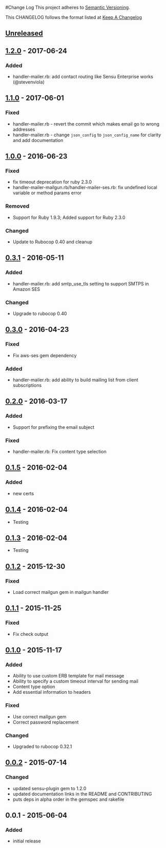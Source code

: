 #Change Log
This project adheres to [Semantic Versioning](http://semver.org/).

This CHANGELOG follows the format listed at [Keep A Changelog](http://keepachangelog.com/)

## [Unreleased]

## [1.2.0] - 2017-06-24
### Added
- handler-mailer.rb: add contact routing like Sensu Enterprise works (@stevenviola)

## [1.1.0] - 2017-06-01
### Fixed
- handler-mailer.rb - revert the commit which makes email go to wrong addresses
- handler-mailer.rb - change `json_config` to `json_config_name` for clarity
  and add documentation

## [1.0.0] - 2016-06-23
### Fixed
- fix timeout deprecation for ruby 2.3.0
- handler-mailer-mailgun.rb/handler-mailer-ses.rb: fix undefined local variable or method params error

### Removed
- Support for Ruby 1.9.3; Added support for Ruby 2.3.0

### Changed
- Update to Rubocop 0.40 and cleanup

## [0.3.1] - 2016-05-11
### Added
- handler-mailer.rb: add smtp_use_tls setting to support SMTPS in Amazon SES

### Changed
- Upgrade to rubocop 0.40

## [0.3.0] - 2016-04-23
### Fixed
- Fix aws-ses gem dependency

### Added
- handler-mailer.rb: add ability to build mailing list from client subscriptions

## [0.2.0] - 2016-03-17
### Added
- Support for prefixing the email subject

### Fixed
- handler-mailer.rb: Fix content type selection

## [0.1.5] - 2016-02-04
### Added
- new certs

## [0.1.4] - 2016-02-04
- Testing

## [0.1.3] - 2016-02-04
- Testing

## [0.1.2] - 2015-12-30
### Fixed
- Load correct mailgun gem in mailgun handler

## [0.1.1] - 2015-11-25
### Fixed
- Fix check output

## [0.1.0] - 2015-11-17
### Added
- Ability to use custom ERB template for mail message
- Ability to specify a custom timeout interval for sending mail
- Content type option
- Add essential information to headers

### Fixed
- Use correct mailgun gem
- Correct password replacement

### Changed
- Upgraded to rubocop 0.32.1

## [0.0.2] - 2015-07-14
### Changed
- updated sensu-plugin gem to 1.2.0
- updated documentation links in the README and CONTRIBUTING
- puts deps in alpha order in the gemspec and rakefile

## 0.0.1 - 2015-06-04
### Added
- initial release

[Unreleased]: https://github.com/sensu-plugins/sensu-plugins-mailer/compare/1.2.0...HEAD
[1.2.0]: https://github.com/sensu-plugins/sensu-plugins-mailer/compare/1.1.0...1.2.0
[1.1.0]: https://github.com/sensu-plugins/sensu-plugins-mailer/compare/1.0.0...1.1.0
[1.0.0]: https://github.com/sensu-plugins/sensu-plugins-mailer/compare/0.3.1...1.0.0
[0.3.1]: https://github.com/sensu-plugins/sensu-plugins-mailer/compare/0.3.0...0.3.1
[0.3.0]: https://github.com/sensu-plugins/sensu-plugins-mailer/compare/0.2.0...0.3.0
[0.2.0]: https://github.com/sensu-plugins/sensu-plugins-mailer/compare/v0.1.5...0.2.0
[0.1.5]: https://github.com/sensu-plugins/sensu-plugins-mailer/compare/0.1.4...v0.1.5
[0.1.4]: https://github.com/sensu-plugins/sensu-plugins-mailer/compare/0.1.3...0.1.4
[0.1.3]: https://github.com/sensu-plugins/sensu-plugins-mailer/compare/0.1.2...0.1.3
[0.1.2]: https://github.com/sensu-plugins/sensu-plugins-mailer/compare/0.1.1...0.1.2
[0.1.1]: https://github.com/sensu-plugins/sensu-plugins-mailer/compare/0.1.0...0.1.1
[0.1.0]: https://github.com/sensu-plugins/sensu-plugins-mailer/compare/0.0.2...0.1.0
[0.0.2]: https://github.com/sensu-plugins/sensu-plugins-mailer/compare/0.0.1...0.0.2

